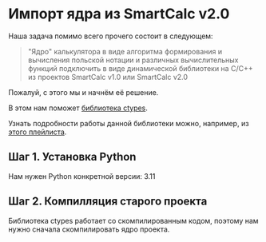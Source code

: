 # Импорт ядра из SmartCalc v2.0

Наша задача помимо всего прочего состоит в следующем:

> "Ядро" калькулятора в виде алгоритма формирования и вычисления польской нотации и различных вычислительных функций подключить в виде динамической библиотеки на C/C++ из проектов SmartCalc v1.0 или SmartCalc v2.0

Пожалуй, с этого мы и начнём её решение.

В этом нам поможет [библиотека ctypes](https://habr.com/ru/company/otus/blog/649087/).

Узнать подробности работы данной библиотеки можно, например, из [этого плейлиста](https://www.youtube.com/watch?v=neexS0HK9TY&list=PLHwXkLexR9MCqqr5hD_8o5rbSXYHtfFiB).

## Шаг 1. Установка Python

Нам нужен Python конкретной версии: 3.11

## Шаг 2. Компилляция старого проекта

Библиотека ctypes работает со скомпилированным кодом, поэтому нам нужно сначала скомпилировать ядро проекта.